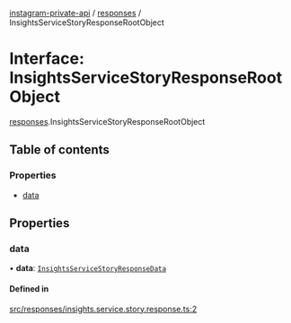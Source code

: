 [instagram-private-api](../../README.md) / [responses](../../modules/responses.md) / InsightsServiceStoryResponseRootObject

# Interface: InsightsServiceStoryResponseRootObject

[responses](../../modules/responses.md).InsightsServiceStoryResponseRootObject

## Table of contents

### Properties

- [data](InsightsServiceStoryResponseRootObject.md#data)

## Properties

### data

• **data**: [`InsightsServiceStoryResponseData`](InsightsServiceStoryResponseData.md)

#### Defined in

[src/responses/insights.service.story.response.ts:2](https://github.com/Nerixyz/instagram-private-api/blob/b3351b9/src/responses/insights.service.story.response.ts#L2)
